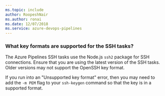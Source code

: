 ```yaml
---
ms.topic: include
author: RoopeshNair
ms.author: ronai
ms.date: 12/07/2018
ms.service: azure-devops-pipelines 
---
```


### What key formats are supported for the SSH tasks?

The Azure Pipelines SSH tasks use the Node.js `ssh2` package for SSH connections. Ensure that you are using the latest version of the SSH tasks. Older versions may not support the OpenSSH key format.

If you run into an "Unsupported key format" error, then you may need to add the `-m PEM` flag to your `ssh-keygen` command so that the key is in a supported format.